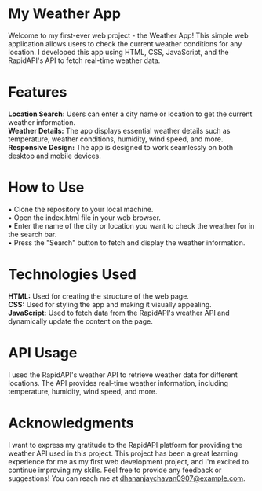 # My Weather App

Welcome to my first-ever web project - the Weather App! This simple web application allows users to check the current weather conditions for any location. I developed this app using HTML, CSS, JavaScript, and the RapidAPI's API to fetch real-time weather data.


# Features

**Location Search:** Users can enter a city name or location to get the current weather information.<br>
**Weather Details:** The app displays essential weather details such as temperature, weather conditions, humidity, wind speed, and more.<br>
**Responsive Design:** The app is designed to work seamlessly on both desktop and mobile devices.<br>


# How to Use
• Clone the repository to your local machine.<br>
• Open the index.html file in your web browser.<br>
• Enter the name of the city or location you want to check the weather for in the search bar.<br>
• Press the "Search" button to fetch and display the weather information.<br>


# Technologies Used
**HTML:** Used for creating the structure of the web page.<br>
**CSS:** Used for styling the app and making it visually appealing.<br>
**JavaScript:** Used to fetch data from the RapidAPI's weather API and dynamically update the content on the page.


# API Usage
I used the RapidAPI's weather API to retrieve weather data for different locations. The API provides real-time weather information, including temperature, humidity, wind speed, and more.


# Acknowledgments
I want to express my gratitude to the RapidAPI platform for providing the weather API used in this project. This project has been a great learning experience for me as my first web development project, and I'm excited to continue improving my skills.
Feel free to provide any feedback or suggestions! You can reach me at dhananjaychavan0907@example.com.
